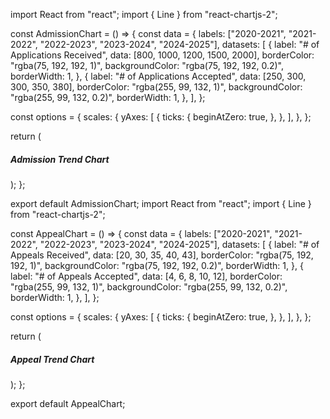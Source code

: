 import React from "react";
import { Line } from "react-chartjs-2";

const AdmissionChart = () => {
  const data = {
    labels: ["2020-2021", "2021-2022", "2022-2023", "2023-2024", "2024-2025"],
    datasets: [
      {
        label: "# of Applications Received",
        data: [800, 1000, 1200, 1500, 2000],
        borderColor: "rgba(75, 192, 192, 1)",
        backgroundColor: "rgba(75, 192, 192, 0.2)",
        borderWidth: 1,
      },
      {
        label: "# of Applications Accepted",
        data: [250, 300, 300, 350, 380],
        borderColor: "rgba(255, 99, 132, 1)",
        backgroundColor: "rgba(255, 99, 132, 0.2)",
        borderWidth: 1,
      },
    ],
  };

  const options = {
    scales: {
      yAxes: [
        {
          ticks: {
            beginAtZero: true,
          },
        },
      ],
    },
  };

  return (
    <div className="chart">
      <h5>Admission Trend Chart</h5>
      <Line data={data} options={options} />
    </div>
  );
};

export default AdmissionChart;
import React from "react";
import { Line } from "react-chartjs-2";

const AppealChart = () => {
  const data = {
    labels: ["2020-2021", "2021-2022", "2022-2023", "2023-2024", "2024-2025"],
    datasets: [
      {
        label: "# of Appeals Received",
        data: [20, 30, 35, 40, 43],
        borderColor: "rgba(75, 192, 192, 1)",
        backgroundColor: "rgba(75, 192, 192, 0.2)",
        borderWidth: 1,
      },
      {
        label: "# of Appeals Accepted",
        data: [4, 6, 8, 10, 12],
        borderColor: "rgba(255, 99, 132, 1)",
        backgroundColor: "rgba(255, 99, 132, 0.2)",
        borderWidth: 1,
      },
    ],
  };

  const options = {
    scales: {
      yAxes: [
        {
          ticks: {
            beginAtZero: true,
          },
        },
      ],
    },
  };

  return (
    <div className="chart">
      <h5>Appeal Trend Chart</h5>
      <Line data={data} options={options} />
    </div>
  );
};

export default AppealChart;
